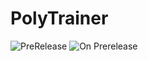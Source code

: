 # PolyTrainer

![PreRelease](https://github.com/KilgoreT/PolyTrainer/workflows/On%20Prerelease/badge.svg)
![On Prerelease](https://github.com/KilgoreT/PolyTrainer/workflows/On%20Prerelease/badge.svg?event=release)

